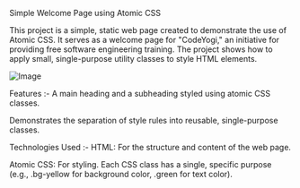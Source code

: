 Simple Welcome Page using Atomic CSS

This project is a simple, static web page created to demonstrate the use of Atomic CSS. It serves as a welcome page for "CodeYogi," an initiative for providing free software engineering training. The project shows how to apply small, single-purpose utility classes to style HTML elements.

![Image](https://github.com/user-attachments/assets/a5a2858b-4d49-413f-a1ae-b4efaac7a0cd)


Features :-
A main heading and a subheading styled using atomic CSS classes.

Demonstrates the separation of style rules into reusable, single-purpose classes.


Technologies Used :-
HTML: For the structure and content of the web page.

Atomic CSS: For styling. Each CSS class has a single, specific purpose (e.g., .bg-yellow for background color, .green for text color).
